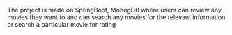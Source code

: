 The project is made on SpringBoot, MonogDB where users can review any movies they want to and can search any movies for the relevant information or search a particular movie for rating
